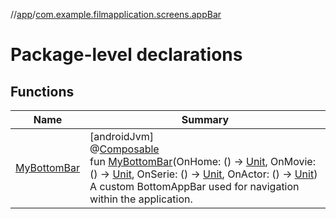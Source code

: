 //[app](../../index.md)/[com.example.filmapplication.screens.appBar](index.md)

# Package-level declarations

## Functions

| Name | Summary |
|---|---|
| [MyBottomBar](-my-bottom-bar.md) | [androidJvm]<br>@[Composable](https://developer.android.com/reference/kotlin/androidx/compose/runtime/Composable.html)<br>fun [MyBottomBar](-my-bottom-bar.md)(OnHome: () -&gt; [Unit](https://kotlinlang.org/api/latest/jvm/stdlib/kotlin/-unit/index.html), OnMovie: () -&gt; [Unit](https://kotlinlang.org/api/latest/jvm/stdlib/kotlin/-unit/index.html), OnSerie: () -&gt; [Unit](https://kotlinlang.org/api/latest/jvm/stdlib/kotlin/-unit/index.html), OnActor: () -&gt; [Unit](https://kotlinlang.org/api/latest/jvm/stdlib/kotlin/-unit/index.html))<br>A custom BottomAppBar used for navigation within the application. |
